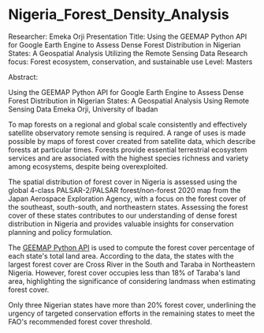 # Nigeria_Forest_Density_Analysis


Researcher:  Emeka Orji
Presentation Title: Using the GEEMAP Python API for Google Earth Engine to Assess Dense Forest Distribution in Nigerian States: A Geospatial Analysis Utilizing the Remote Sensing Data
Research focus: Forest ecosystem, conservation, and sustainable use
Level: Masters


Abstract:


Using the GEEMAP Python API for Google Earth Engine to Assess Dense Forest Distribution in Nigerian States: A Geospatial Analysis Using Remote Sensing Data
Emeka Orji, University of Ibadan


To map forests on a regional and global scale consistently and effectively satellite observatory remote sensing is required. A range of uses is made possible by maps of forest cover created from satellite data, which describe forests at particular times. Forests provide essential terrestrial ecosystem services and are associated with the highest species richness and variety among ecosystems, despite being overexploited.


The spatial distribution of forest cover in Nigeria is assessed using the global 4-class PALSAR-2/PALSAR forest/non-forest 2020 map from the Japan Aerospace Exploration Agency, with a focus on the forest cover of the southeast, south-south, and northeastern states. Assessing the forest cover of these states contributes to our understanding of dense forest distribution in Nigeria and provides valuable insights for conservation planning and policy formulation.


The [GEEMAP Python API](analysis_script/nigeria_forest_cover_analysis_img.ipynb) is used to compute the forest cover percentage of each state's total land area. According to the data, the states with the largest forest cover are Cross River in the South and Taraba in Northeastern Nigeria. However, forest cover occupies less than 18% of Taraba's land area, highlighting the significance of considering landmass when estimating forest cover.


Only three Nigerian states have more than 20% forest cover, underlining the urgency of targeted conservation efforts in the remaining states to meet the FAO's recommended forest cover threshold.